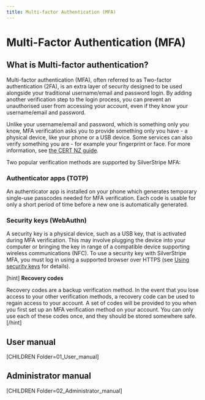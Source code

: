 ```yaml
---
title: Multi-factor Authentication (MFA)
---
```


# Multi-Factor Authentication (MFA)

## What is Multi-factor authentication?

Multi-factor authentication (MFA), often referred to as Two-factor
authentication (2FA), is an extra layer of security designed to be used
alongside your traditional username/email and password login. By adding another
verification step to the login process, you can prevent an unauthorised user
from accessing your account, even if they know your username/email and password.

Unlike your username/email and password, which is something only you know, MFA
verification asks you to provide something only you have - a physical device,
like your phone or a USB device. Some services can also verify something you
are - for example your fingerprint or face. For more information, see
[the CERT NZ guide](https://www.cert.govt.nz/individuals/guides/getting-started-with-cyber-security/two-factor-authentication/).

Two popular verification methods are supported by SilverStripe MFA:

### Authenticator apps (TOTP)

An authenticator app is installed on your phone which generates temporary
single-use passcodes needed for MFA verification. Each code is usable for only a
short period of time before a new one is automatically generated.

### Security keys (WebAuthn)

A security key is a physical device, such as a USB key, that is activated during
MFA verification. This may involve plugging the device into your computer or
bringing the key in range of a compatible device supporting wireless
communications (NFC). To use a security key with SilverStripe MFA, you must log
in using a supported browser over HTTPS
(see [Using security keys](user_manual/using_security_keys) for details).

[hint]
**Recovery codes**

Recovery codes are a backup verification method. In the event that you lose
access to your other verification methods, a recovery code can be used to
regain access to your account. A set of codes will be provided to you when you
first set up an MFA verification method on your account. You can only use each
of these codes once, and they should be stored somewhere safe.
[/hint]

## User manual

[CHILDREN Folder=01_User_manual]

## Administrator manual

[CHILDREN Folder=02_Administrator_manual]
